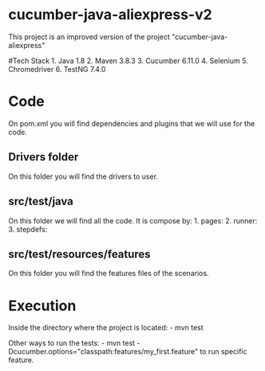 # cucumber-java-aliexpress-v2
This project is an improved version of the project "cucumber-java-aliexpress"

#Tech Stack
    1. Java 1.8
    2. Maven 3.8.3
    3. Cucumber 6.11.0
    4. Selenium 
    5. Chromedriver
    6. TestNG 7.4.0

# Code
On pom.xml you will find dependencies and plugins that we will use for the code.
    
## Drivers folder
On this folder you will find the drivers to user.

## src/test/java
On this folder we will find all the code. It is compose by:
    1. pages:
    2. runner:
    3. stepdefs:
    
## src/test/resources/features
On this folder you will find the features files of the scenarios.

# Execution
Inside the directory where the project is located:
    - mvn test

Other ways to run the tests:
    - mvn test -Dcucumber.options="classpath:features/my_first.feature" to run specific feature.






